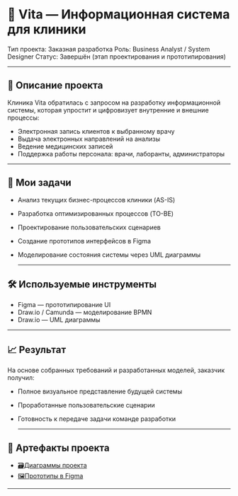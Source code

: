 # 🏥 Vita — Информационная система для клиники
Тип проекта: Заказная разработка
Роль: Business Analyst / System Designer
Статус: Завершён (этап проектирования и прототипирования)

---

## 📌 Описание проекта
Клиника Vita обратилась с запросом на разработку информационной системы,
которая упростит и цифровизует внутренние и внешние процессы:

* Электронная запись клиентов к выбранному врачу
* Выдача электронных направлений на анализы
* Ведение медицинских записей
* Поддержка работы персонала: врачи, лаборанты, администраторы

---

## 🎯 Мои задачи
* Анализ текущих бизнес-процессов клиники (AS-IS)
* Разработка оптимизированных процессов (TO-BE)
* Проектирование пользовательских сценариев
* Создание прототипов интерфейсов в Figma
* Моделирование состояния системы через UML диаграммы

  ---

## 🛠️ Используемые инструменты
* Figma — прототипирование UI
* Draw.io / Camunda — моделирование BPMN
* Draw.io — UML диаграммы

---

## 📈 Результат
На основе собранных требований и разработанных моделей, заказчик получил:
* Полное визуальное представление будущей системы
* Проработанные пользовательские сценарии
* Готовность к передаче задачи команде разработки

  ---
## 📎 Артефакты проекта
- [🗃️Диаграммы проекта](https://drive.google.com/file/d/1bst0adOvu9XwmvYP5hl5q0MwVnD4yCM0/view?usp=sharing)  
- [🖼️Прототипы в Figma](https://www.figma.com/design/Hexlx1MQg8X97177aohTsj/%D0%94%D0%97-%D0%A1%D0%BF%D1%80%D0%B8%D0%BD%D1%82-6-v.2--Copy-?node-id=0-1&t=2eYVYSFCjv8p0GFA-1)
  
---



